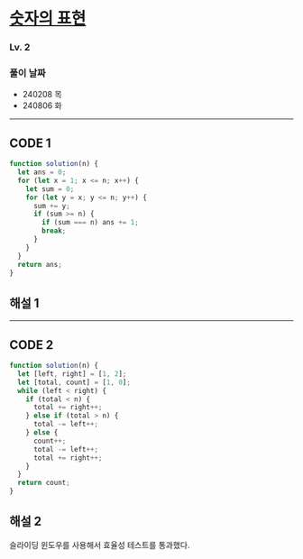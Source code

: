 # [숫자의 표현]()

### Lv. 2

### 풀이 날짜

- 240208 목
- 240806 화

---

## CODE 1

```javascript
function solution(n) {
  let ans = 0;
  for (let x = 1; x <= n; x++) {
    let sum = 0;
    for (let y = x; y <= n; y++) {
      sum += y;
      if (sum >= n) {
        if (sum === n) ans += 1;
        break;
      }
    }
  }
  return ans;
}
```

## 해설 1

---

## CODE 2

```javascript
function solution(n) {
  let [left, right] = [1, 2];
  let [total, count] = [1, 0];
  while (left < right) {
    if (total < n) {
      total += right++;
    } else if (total > n) {
      total -= left++;
    } else {
      count++;
      total -= left++;
      total += right++;
    }
  }
  return count;
}
```

## 해설 2

슬라이딩 윈도우를 사용해서 효율성 테스트를 통과했다.
